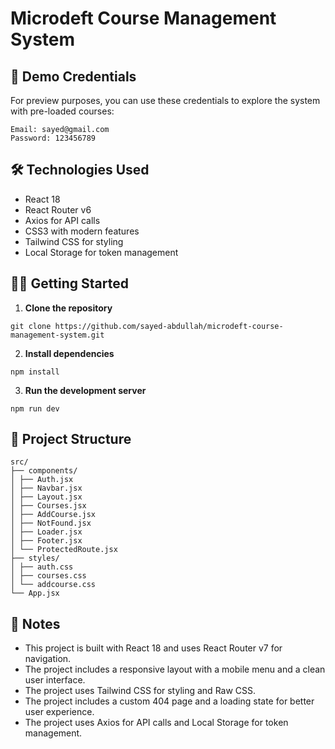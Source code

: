 # Microdeft Course Management System

## 👀 Demo Credentials

For preview purposes, you can use these credentials to explore the system with pre-loaded courses:
```
Email: sayed@gmail.com
Password: 123456789
```

## 🛠️ Technologies Used

- React 18
- React Router v6
- Axios for API calls
- CSS3 with modern features
- Tailwind CSS for styling
- Local Storage for token management

## 🏃‍♂️ Getting Started

1. **Clone the repository**
```
git clone https://github.com/sayed-abdullah/microdeft-course-management-system.git
```
2. **Install dependencies**
```
npm install
```
3. **Run the development server**
```
npm run dev
```

## 📁 Project Structure
```
src/
├── components/
│ ├── Auth.jsx
│ ├── Navbar.jsx
│ ├── Layout.jsx
│ ├── Courses.jsx
│ ├── AddCourse.jsx
│ ├── NotFound.jsx
│ ├── Loader.jsx
│ ├── Footer.jsx
│ └── ProtectedRoute.jsx
├── styles/
│ ├── auth.css
│ ├── courses.css
│ └── addcourse.css
└── App.jsx
```

## 📝 Notes

- This project is built with React 18 and uses React Router v7 for navigation.
- The project includes a responsive layout with a mobile menu and a clean user interface.
- The project uses Tailwind CSS for styling and Raw CSS.
- The project includes a custom 404 page and a loading state for better user experience.
- The project uses Axios for API calls and Local Storage for token management.



